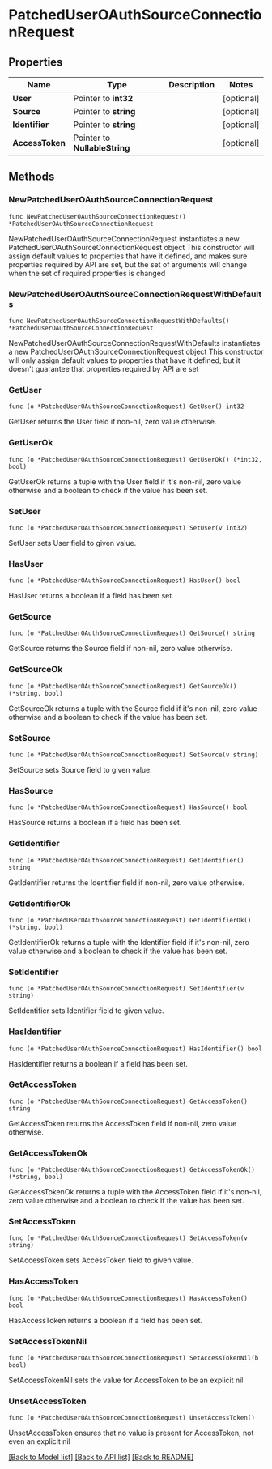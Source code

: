 # PatchedUserOAuthSourceConnectionRequest

## Properties

Name | Type | Description | Notes
------------ | ------------- | ------------- | -------------
**User** | Pointer to **int32** |  | [optional] 
**Source** | Pointer to **string** |  | [optional] 
**Identifier** | Pointer to **string** |  | [optional] 
**AccessToken** | Pointer to **NullableString** |  | [optional] 

## Methods

### NewPatchedUserOAuthSourceConnectionRequest

`func NewPatchedUserOAuthSourceConnectionRequest() *PatchedUserOAuthSourceConnectionRequest`

NewPatchedUserOAuthSourceConnectionRequest instantiates a new PatchedUserOAuthSourceConnectionRequest object
This constructor will assign default values to properties that have it defined,
and makes sure properties required by API are set, but the set of arguments
will change when the set of required properties is changed

### NewPatchedUserOAuthSourceConnectionRequestWithDefaults

`func NewPatchedUserOAuthSourceConnectionRequestWithDefaults() *PatchedUserOAuthSourceConnectionRequest`

NewPatchedUserOAuthSourceConnectionRequestWithDefaults instantiates a new PatchedUserOAuthSourceConnectionRequest object
This constructor will only assign default values to properties that have it defined,
but it doesn't guarantee that properties required by API are set

### GetUser

`func (o *PatchedUserOAuthSourceConnectionRequest) GetUser() int32`

GetUser returns the User field if non-nil, zero value otherwise.

### GetUserOk

`func (o *PatchedUserOAuthSourceConnectionRequest) GetUserOk() (*int32, bool)`

GetUserOk returns a tuple with the User field if it's non-nil, zero value otherwise
and a boolean to check if the value has been set.

### SetUser

`func (o *PatchedUserOAuthSourceConnectionRequest) SetUser(v int32)`

SetUser sets User field to given value.

### HasUser

`func (o *PatchedUserOAuthSourceConnectionRequest) HasUser() bool`

HasUser returns a boolean if a field has been set.

### GetSource

`func (o *PatchedUserOAuthSourceConnectionRequest) GetSource() string`

GetSource returns the Source field if non-nil, zero value otherwise.

### GetSourceOk

`func (o *PatchedUserOAuthSourceConnectionRequest) GetSourceOk() (*string, bool)`

GetSourceOk returns a tuple with the Source field if it's non-nil, zero value otherwise
and a boolean to check if the value has been set.

### SetSource

`func (o *PatchedUserOAuthSourceConnectionRequest) SetSource(v string)`

SetSource sets Source field to given value.

### HasSource

`func (o *PatchedUserOAuthSourceConnectionRequest) HasSource() bool`

HasSource returns a boolean if a field has been set.

### GetIdentifier

`func (o *PatchedUserOAuthSourceConnectionRequest) GetIdentifier() string`

GetIdentifier returns the Identifier field if non-nil, zero value otherwise.

### GetIdentifierOk

`func (o *PatchedUserOAuthSourceConnectionRequest) GetIdentifierOk() (*string, bool)`

GetIdentifierOk returns a tuple with the Identifier field if it's non-nil, zero value otherwise
and a boolean to check if the value has been set.

### SetIdentifier

`func (o *PatchedUserOAuthSourceConnectionRequest) SetIdentifier(v string)`

SetIdentifier sets Identifier field to given value.

### HasIdentifier

`func (o *PatchedUserOAuthSourceConnectionRequest) HasIdentifier() bool`

HasIdentifier returns a boolean if a field has been set.

### GetAccessToken

`func (o *PatchedUserOAuthSourceConnectionRequest) GetAccessToken() string`

GetAccessToken returns the AccessToken field if non-nil, zero value otherwise.

### GetAccessTokenOk

`func (o *PatchedUserOAuthSourceConnectionRequest) GetAccessTokenOk() (*string, bool)`

GetAccessTokenOk returns a tuple with the AccessToken field if it's non-nil, zero value otherwise
and a boolean to check if the value has been set.

### SetAccessToken

`func (o *PatchedUserOAuthSourceConnectionRequest) SetAccessToken(v string)`

SetAccessToken sets AccessToken field to given value.

### HasAccessToken

`func (o *PatchedUserOAuthSourceConnectionRequest) HasAccessToken() bool`

HasAccessToken returns a boolean if a field has been set.

### SetAccessTokenNil

`func (o *PatchedUserOAuthSourceConnectionRequest) SetAccessTokenNil(b bool)`

 SetAccessTokenNil sets the value for AccessToken to be an explicit nil

### UnsetAccessToken
`func (o *PatchedUserOAuthSourceConnectionRequest) UnsetAccessToken()`

UnsetAccessToken ensures that no value is present for AccessToken, not even an explicit nil

[[Back to Model list]](../README.md#documentation-for-models) [[Back to API list]](../README.md#documentation-for-api-endpoints) [[Back to README]](../README.md)


